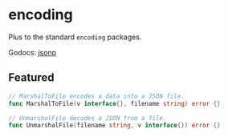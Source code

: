 # encoding
Plus to the standard `encoding` packages.

Godocs: [jsonp](http://godoc.org/github.com/golangplus/encoding/json)

## Featured
```go
// MarshalToFile encodes a data into a JSON file.
func MarshalToFile(v interface{}, filename string) error {}

// UnmarshalFile decodes a JSON from a file.
func UnmarshalFile(filename string, v interface{}) error {}
```

